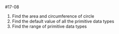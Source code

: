 #17-08

1. Find the area and circumference of circle 
2. Find the default value of all the primitive data types
3. Find the range of primitive data types